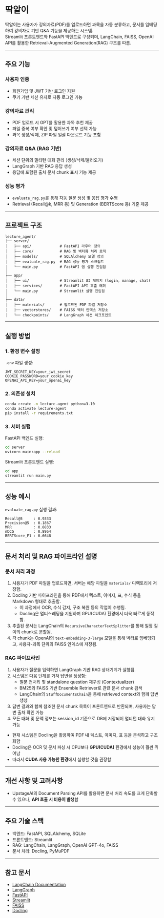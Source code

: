 # 딱알이

딱알이는 사용자가 강의자료(PDF)를 업로드하면 과목을 자동 분류하고, 문서를 임베딩하여 강의자료 기반 Q&A 기능을 제공하는 시스템.  
Streamlit 프론트엔드와 FastAPI 백엔드로 구성되며, LangChain, FAISS, OpenAI API를 활용한 Retrieval-Augmented Generation(RAG) 구조를 따름.

---

## 주요 기능

### 사용자 인증
- 회원가입 및 JWT 기반 로그인 지원
- 쿠키 기반 세션 유지로 자동 로그인 가능

### 강의자료 관리
- PDF 업로드 시 GPT를 활용한 과목 추천 제공
- 파일 중복 여부 확인 및 덮어쓰기 여부 선택 가능
- 과목 생성/삭제, ZIP 파일 일괄 다운로드 기능 포함

### 강의자료 Q&A (RAG 기반)
- 세션 단위의 멀티턴 대화 관리 (생성/삭제/불러오기)
- LangGraph 기반 RAG 응답 생성
- 응답에 포함된 출처 문서 chunk 표시 기능 제공

### 성능 평가
- `evaluate_rag.py`를 통해 자동 질문 생성 및 응답 평가 수행
- Retrieval (Recall@k, MRR 등) 및 Generation (BERTScore 등) 기준 제공

---

## 프로젝트 구조

```
lecture_agent/
├── server/
│   ├── api/             # FastAPI 라우터 정의
│   ├── core/            # RAG 및 벡터화 처리 로직
│   ├── models/          # SQLAlchemy 모델 정의
│   ├── evaluate_rag.py  # RAG 성능 평가 스크립트
│   └── main.py          # FastAPI 앱 실행 진입점
│
├── app/
│   ├── ui/              # Streamlit UI 페이지 (login, manage, chat)
│   ├── services/        # FastAPI API 호출 래퍼
│   └── main.py          # Streamlit 실행 진입점
│
├── data/
│   ├── materials/       # 업로드된 PDF 파일 저장소
│   ├── vectorstores/    # FAISS 벡터 인덱스 저장소
│   └── checkpoints/     # LangGraph 세션 체크포인트
```

---

## 실행 방법

### 1. 환경 변수 설정

`.env` 파일 생성:

```env
JWT_SECRET_KEY=your_jwt_secret
COOKIE_PASSWORD=your_cookie_key
OPENAI_API_KEY=your_openai_key
```

### 2. 의존성 설치

```bash
conda create -n lecture-agent python=3.10
conda activate lecture-agent
pip install -r requirements.txt
```

### 3. 서버 실행

FastAPI 백엔드 실행:

```bash
cd server
uvicorn main:app --reload
```

Streamlit 프론트엔드 실행:

```bash
cd app
streamlit run main.py
```

---

## 성능 예시

`evaluate_rag.py` 실행 결과:

```
Recall@5     : 0.9333
Precision@5  : 0.1867
MRR          : 0.8833
nDCG         : 0.8964
BERTScore_F1 : 0.6648
```

---

## 문서 처리 및 RAG 파이프라인 설명

### 문서 처리 과정

1. 사용자가 PDF 파일을 업로드하면, 서버는 해당 파일을 `materials/` 디렉토리에 저장함.
2. Docling 기반 파이프라인을 통해 PDF에서 텍스트, 이미지, 표, 수식 등을 Markdown 형태로 추출함.  
   - 이 과정에서 OCR, 수식 감지, 구조 복원 등의 작업이 수행됨.
   - Docling은 멀티스레딩을 지원하며 GPU(CUDA) 환경에서 더욱 빠르게 동작함.
3. 추출된 문서는 LangChain의 `RecursiveCharacterTextSplitter`를 통해 일정 길이의 chunk로 분할됨.
4. 각 chunk는 OpenAI의 `text-embedding-3-large` 모델을 통해 벡터로 임베딩되고, 사용자-과목 단위의 FAISS 인덱스에 저장됨.

### RAG 파이프라인

1. 사용자가 질문을 입력하면 LangGraph 기반 RAG 상태기계가 실행됨.
2. 시스템은 다음 단계를 거쳐 답변을 생성함:
   - 질문 전처리 및 standalone question 재구성 (Contextualizer)
   - BM25와 FAISS 기반 Ensemble Retriever로 관련 문서 chunk 검색
   - LangChain의 `StuffDocumentsChain`을 통해 retrieved context와 함께 답변 생성
3. 답변 결과와 함께 참조한 문서 chunk 목록이 프론트엔드로 반환되며, 사용자는 답변 출처 확인 가능
4. 모든 대화 및 문맥 정보는 session_id 기준으로 DB에 저장되어 멀티턴 대화 유지 가능



- 현재 시스템은 Docling을 활용하여 PDF 내 텍스트, 이미지, 표 등을 분석하고 구조화함
- Docling은 OCR 및 문서 파싱 시 CPU보다 **GPU(CUDA)** 환경에서 성능이 훨씬 뛰어남
- 따라서 **CUDA 사용 가능한 환경**에서 실행할 것을 권장함

---

## 개선 사항 및 고려사항

- UpstageAI의 Document Parsing API를 활용하면 문서 처리 속도를 크게 단축할 수 있으나, **API 호출 시 비용이 발생**함

---

## 주요 기술 스택

- 백엔드: FastAPI, SQLAlchemy, SQLite
- 프론트엔드: Streamlit
- RAG: LangChain, LangGraph, OpenAI GPT-4o, FAISS
- 문서 처리: Docling, PyMuPDF

---

## 참고 문서

- [LangChain Documentation](https://docs.langchain.com/)
- [LangGraph](https://github.com/langchain-ai/langgraph)
- [FastAPI](https://fastapi.tiangolo.com/)
- [Streamlit](https://docs.streamlit.io/)
- [FAISS](https://github.com/facebookresearch/faiss)
- [Docling](https://github.com/upstage-ai/docling)